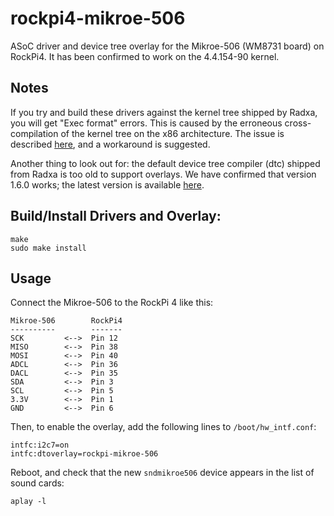 # rockpi4-mikroe-506
ASoC driver and device tree overlay for the Mikroe-506 (WM8731 board) on
RockPi4. It has been confirmed to work on the 4.4.154-90 kernel.

## Notes
If you try and build these drivers against the kernel tree shipped by Radxa,
you will get "Exec format" errors. This is caused by the erroneous
cross-compilation of the kernel tree on the x86 architecture. The issue is
described [here](https://forum.radxa.com/t/dkms-building-error/307), and a
workaround is suggested.

Another thing to look out for: the default device tree compiler (dtc) shipped
from Radxa is too old to support overlays. We have confirmed that version 1.6.0
works; the latest version is available
[here](https://git.kernel.org/pub/scm/utils/dtc/dtc.git).

## Build/Install Drivers and Overlay:
```
make
sudo make install
```

## Usage

Connect the Mikroe-506 to the RockPi 4 like this:

```
Mikroe-506        RockPi4
----------        -------
SCK         <-->  Pin 12
MISO        <-->  Pin 38
MOSI        <-->  Pin 40
ADCL        <-->  Pin 36
DACL        <-->  Pin 35
SDA         <-->  Pin 3
SCL         <-->  Pin 5
3.3V        <-->  Pin 1
GND         <-->  Pin 6
```

Then, to enable the overlay, add the following lines to `/boot/hw_intf.conf`:
```
intfc:i2c7=on
intfc:dtoverlay=rockpi-mikroe-506
```

Reboot, and check that the new `sndmikroe506` device appears in the list of
sound cards:

```
aplay -l
```
